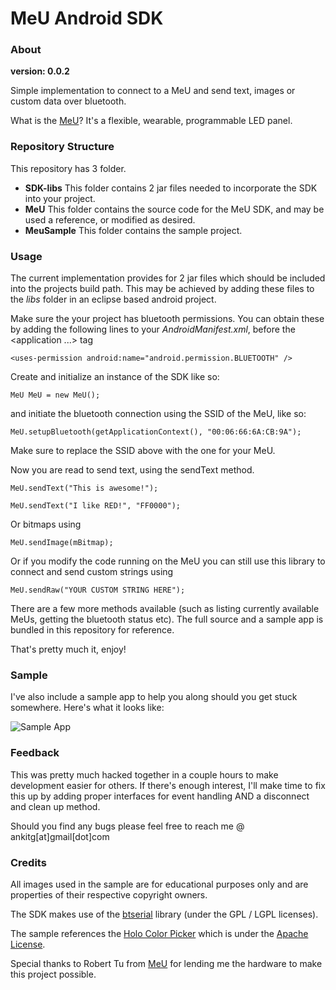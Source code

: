 MeU Android SDK
===============

### About

**version: 0.0.2**

Simple implementation to connect to a MeU and send text, images or custom data over bluetooth.

What is the [MeU](http://www.themeu.net/)?
It's a flexible, wearable, programmable LED panel.

### Repository Structure

This repository has 3 folder.

* **SDK-libs** This folder contains 2 jar files needed to incorporate the SDK into your project.
* **MeU** This folder contains the source code for the MeU SDK, and may be used a reference, or modified as desired.
* **MeuSample** This folder contains the sample project.

### Usage

The current implementation provides for 2 jar files which should be included into the projects build path. This may be achieved by adding these files to the *libs* folder in an eclipse based android project.

Make sure the your project has bluetooth permissions. You can obtain these by adding the following lines to your *AndroidManifest.xml*, before the \<application ...\> tag

`<uses-permission android:name="android.permission.BLUETOOTH" />`

Create and initialize an instance of the SDK like so:

`MeU MeU = new MeU();`

and initiate the bluetooth connection using the SSID of the MeU, like so:

`MeU.setupBluetooth(getApplicationContext(), "00:06:66:6A:CB:9A");`

Make sure to replace the SSID above with the one for your MeU.

Now you are read to send text, using the sendText method.

`MeU.sendText("This is awesome!");`

`MeU.sendText("I like RED!", "FF0000");`

Or bitmaps using

`MeU.sendImage(mBitmap);`

Or if you modify the code running on the MeU you can still use this library to connect and send custom strings using

`MeU.sendRaw("YOUR CUSTOM STRING HERE");`

There are a few more methods available (such as listing currently available MeUs, getting the bluetooth status etc). The full source and a sample app is bundled in this repository for reference.

That's pretty much it, enjoy!

### Sample

I've also include a sample app to help you along should you get stuck somewhere. Here's what it looks like:

![Sample App](https://raw.github.com/ankitg/meu-android-sdk/master/MeU_Sample.png)

### Feedback

This was pretty much hacked together in a couple hours to make development easier for others. If there's enough interest, I'll make time to fix this up by adding proper interfaces for event handling AND a disconnect and clean up method.

Should you find any bugs please feel free to reach me @ ankitg[at]gmail[dot]com

### Credits

All images used in the sample are for educational purposes only and are properties of their respective copyright owners.

The SDK makes use of the [btserial](https://github.com/arduino/BtSerial) library (under the GPL / LGPL licenses).

The sample references the [Holo Color Picker](https://github.com/LarsWerkman/HoloColorPicker) which is under the [Apache License](https://github.com/LarsWerkman/HoloColorPicker/blob/master/LICENSE).

Special thanks to Robert Tu from [MeU](http://www.themeu.net/) for lending me the hardware to make this project possible.